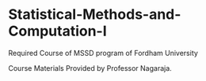 # Statistical-Methods-and-Computation-I

Required Course of MSSD program of Fordham University 

Course Materials Provided by Professor Nagaraja.
